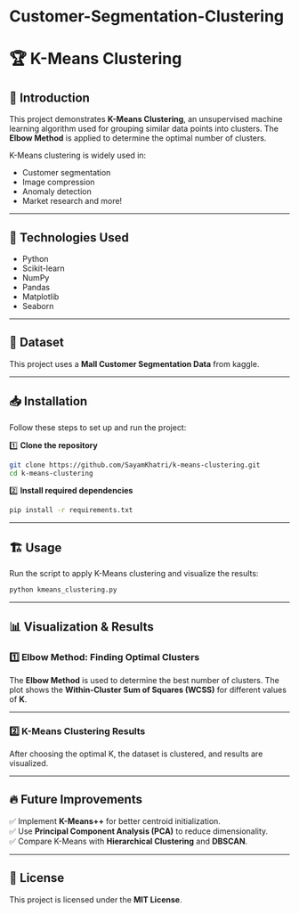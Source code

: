 # Customer-Segmentation-Clustering

# 🏆 K-Means Clustering 

## 📌 Introduction
This project demonstrates **K-Means Clustering**, an unsupervised machine learning algorithm used for grouping similar data points into clusters. The **Elbow Method** is applied to determine the optimal number of clusters.

K-Means clustering is widely used in:
- Customer segmentation
- Image compression
- Anomaly detection
- Market research and more!

---

## 🚀 Technologies Used
- Python
- Scikit-learn
- NumPy
- Pandas
- Matplotlib
- Seaborn

---

## 📂 Dataset
This project uses a **Mall Customer Segmentation Data** from kaggle.

---

## 📥 Installation
Follow these steps to set up and run the project:

1️⃣ **Clone the repository**
```bash
git clone https://github.com/SayamKhatri/k-means-clustering.git
cd k-means-clustering
```

2️⃣ **Install required dependencies**
```bash
pip install -r requirements.txt
```

---

## 🏗️ Usage

Run the script to apply K-Means clustering and visualize the results:
```bash
python kmeans_clustering.py
```

---

## 📊 Visualization & Results

### **1️⃣ Elbow Method: Finding Optimal Clusters**
The **Elbow Method** is used to determine the best number of clusters. The plot shows the **Within-Cluster Sum of Squares (WCSS)** for different values of **K**.


---

### **2️⃣ K-Means Clustering Results**
After choosing the optimal K, the dataset is clustered, and results are visualized.


---

## 🔥 Future Improvements
✅ Implement **K-Means++** for better centroid initialization.  
✅ Use **Principal Component Analysis (PCA)** to reduce dimensionality.  
✅ Compare K-Means with **Hierarchical Clustering** and **DBSCAN**.  

---

## 📜 License
This project is licensed under the **MIT License**.



